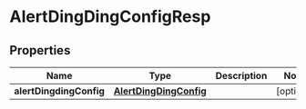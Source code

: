 # AlertDingDingConfigResp

## Properties
Name | Type | Description | Notes
------------ | ------------- | ------------- | -------------
**alertDingdingConfig** | [**AlertDingDingConfig**](AlertDingDingConfig.md) |  |  [optional]
